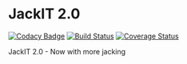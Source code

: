# JackIT 2.0

[![Codacy Badge](https://api.codacy.com/project/badge/Grade/5f743905ecca446da4d8646c2c15dabb)](https://app.codacy.com/app/vix597/jackit2?utm_source=github.com&utm_medium=referral&utm_content=vix597/jackit2&utm_campaign=Badge_Grade_Dashboard)
[![Build Status](https://travis-ci.org/vix597/jackit2.svg?branch=master)](https://travis-ci.org/vix597/jackit2)
[![Coverage Status](https://coveralls.io/repos/github/vix597/jackit2/badge.svg?branch=master)](https://coveralls.io/github/vix597/jackit2?branch=master)

JackIT 2.0 - Now with more jacking
